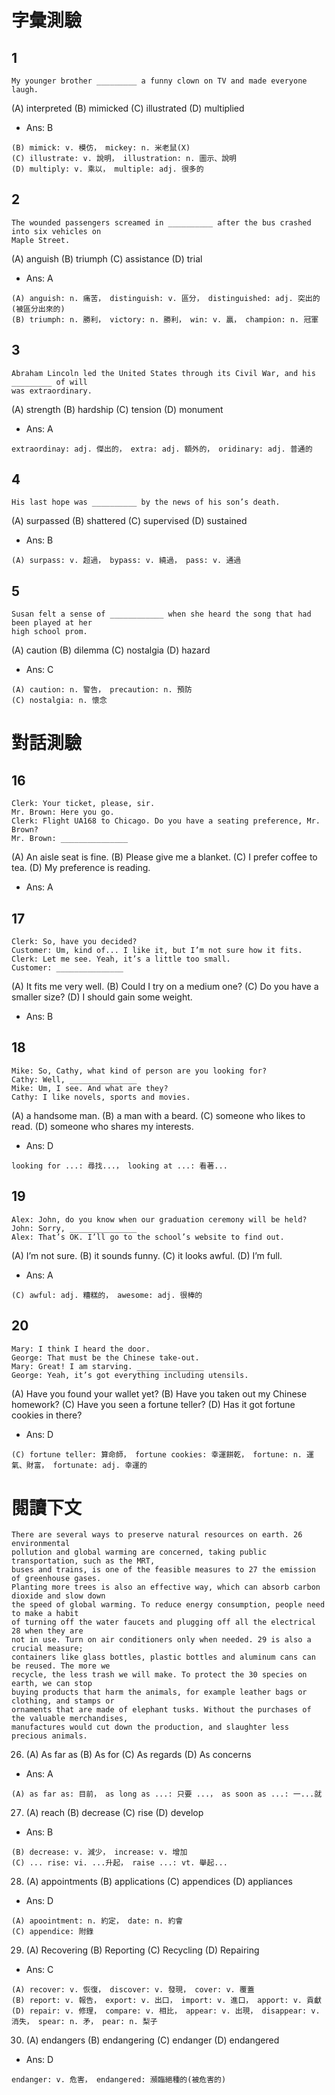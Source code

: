 # 字彙測驗
## 1
```
My younger brother _________ a funny clown on TV and made everyone laugh.
```
(A) interpreted (B) mimicked (C) illustrated (D) multiplied
* Ans: B
```
(B) mimick: v. 模仿， mickey: n. 米老鼠(X)
(C) illustrate: v. 說明， illustration: n. 圖示、說明
(D) multiply: v. 乘以， multiple: adj. 很多的
```

## 2
```
The wounded passengers screamed in __________ after the bus crashed into six vehicles on
Maple Street.
```
(A) anguish (B) triumph (C) assistance (D) trial
* Ans: A
```
(A) anguish: n. 痛苦， distinguish: v. 區分， distinguished: adj. 突出的(被區分出來的)
(B) triumph: n. 勝利， victory: n. 勝利， win: v. 贏， champion: n. 冠軍
```

## 3
```
Abraham Lincoln led the United States through its Civil War, and his _________ of will
was extraordinary.
```
(A) strength (B) hardship (C) tension (D) monument
* Ans: A
```
extraordinay: adj. 傑出的， extra: adj. 額外的， oridinary: adj. 普通的
```

## 4
```
His last hope was __________ by the news of his son’s death.
```
(A) surpassed (B) shattered (C) supervised (D) sustained
* Ans: B
```
(A) surpass: v. 超過， bypass: v. 繞過， pass: v. 通過
```

## 5
```
Susan felt a sense of ____________ when she heard the song that had been played at her
high school prom.
```
(A) caution (B) dilemma (C) nostalgia (D) hazard
* Ans: C
```
(A) caution: n. 警告， precaution: n. 預防
(C) nostalgia: n. 懷念
```

# 對話測驗
## 16
```
Clerk: Your ticket, please, sir.
Mr. Brown: Here you go.
Clerk: Flight UA168 to Chicago. Do you have a seating preference, Mr. Brown?
Mr. Brown: _______________
```
(A) An aisle seat is fine. (B) Please give me a blanket.
(C) I prefer coffee to tea. (D) My preference is reading.
* Ans: A

## 17
```
Clerk: So, have you decided?
Customer: Um, kind of... I like it, but I’m not sure how it fits.
Clerk: Let me see. Yeah, it’s a little too small.
Customer: _______________
```
(A) It fits me very well. (B) Could I try on a medium one?
(C) Do you have a smaller size? (D) I should gain some weight.
* Ans: B

## 18
```
Mike: So, Cathy, what kind of person are you looking for?
Cathy: Well, _______________
Mike: Um, I see. And what are they?
Cathy: I like novels, sports and movies.
```
(A) a handsome man. (B) a man with a beard.
(C) someone who likes to read. (D) someone who shares my interests.
* Ans: D
```
looking for ...: 尋找...， looking at ...: 看著...
```

## 19
```
Alex: John, do you know when our graduation ceremony will be held?
John: Sorry, _______________
Alex: That’s OK. I’ll go to the school’s website to find out.
```
(A) I’m not sure. (B) it sounds funny.
(C) it looks awful. (D) I’m full.
* Ans: A
```
(C) awful: adj. 糟糕的， awesome: adj. 很棒的
```

## 20
```
Mary: I think I heard the door.
George: That must be the Chinese take-out.
Mary: Great! I am starving. _______________
George: Yeah, it’s got everything including utensils.
```
(A) Have you found your wallet yet?
(B) Have you taken out my Chinese homework?
(C) Have you seen a fortune teller?
(D) Has it got fortune cookies in there?
* Ans: D
```
(C) fortune teller: 算命師， fortune cookies: 幸運餅乾， fortune: n. 運氣、財富， fortunate: adj. 幸運的
```

# 閱讀下文
```
There are several ways to preserve natural resources on earth. 26 environmental
pollution and global warming are concerned, taking public transportation, such as the MRT,
buses and trains, is one of the feasible measures to 27 the emission of greenhouse gases.
Planting more trees is also an effective way, which can absorb carbon dioxide and slow down
the speed of global warming. To reduce energy consumption, people need to make a habit
of turning off the water faucets and plugging off all the electrical 28 when they are
not in use. Turn on air conditioners only when needed. 29 is also a crucial measure;
containers like glass bottles, plastic bottles and aluminum cans can be reused. The more we
recycle, the less trash we will make. To protect the 30 species on earth, we can stop
buying products that harm the animals, for example leather bags or clothing, and stamps or
ornaments that are made of elephant tusks. Without the purchases of the valuable merchandises,
manufactures would cut down the production, and slaughter less precious animals.
```
26. (A) As far as (B) As for (C) As regards (D) As concerns
* Ans: A
```
(A) as far as: 目前， as long as ...: 只要 ...， as soon as ...: 一...就
```

27. (A) reach (B) decrease (C) rise (D) develop
* Ans: B
```
(B) decrease: v. 減少， increase: v. 增加
(C) ... rise: vi. ...升起， raise ...: vt. 舉起...
```

28. (A) appointments (B) applications (C) appendices (D) appliances
* Ans: D
```
(A) apoointment: n. 約定， date: n. 約會
(C) appendice: 附錄
```

29. (A) Recovering (B) Reporting (C) Recycling (D) Repairing
* Ans: C
```
(A) recover: v. 恢復， discover: v. 發現， cover: v. 覆蓋
(B) report: v. 報告， export: v. 出口， import: v. 進口， apport: v. 貢獻
(D) repair: v. 修理， compare: v. 相比， appear: v. 出現， disappear: v. 消失， spear: n. 矛， pear: n. 梨子
```

30. (A) endangers (B) endangering (C) endanger (D) endangered
* Ans: D
```
endanger: v. 危害， endangered: 瀕臨絕種的(被危害的)
```